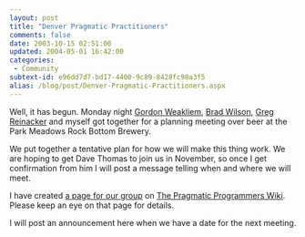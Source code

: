 ```yaml
---
layout: post
title: "Denver Pragmatic Practitioners"
comments: false
date: 2003-10-15 02:51:00
updated: 2004-05-01 16:42:00
categories:
 - Community
subtext-id: e96dd7d7-bd17-4400-9c89-8428fc98a3f5
alias: /blog/post/Denver-Pragmatic-Practitioners.aspx
---
```



Well, it has begun. Monday night [Gordon Weakliem](http://radio.weblogs.com/0106046/), [Brad Wilson](http://dotnetguy.techieswithcats.com/), [Greg Reinacker](http://www.rassoc.com/gregr/weblog/) and myself got together for a planning meeting over beer at the Park Meadows Rock Bottom Brewery.

We put together a tentative plan for how we will make this thing work. We are hoping to get Dave Thomas to join us in November, so once I get confirmation from him I will post a message telling when and where we will meet.

I have created [a page for our group](http://www.pragmaticprogrammer.com/cgi-local/pragprog?DenverPractitioners) on [The Pragmatic Programmers Wiki](http://www.pragmaticprogrammer.com/cgi-local/pragprog?HomePage). Please keep an eye on that page for details.

I will post an announcement here when we have a date for the next meeting.
